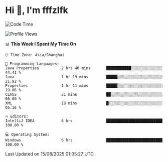 # Hi 👋, I'm fffzlfk

<!--START_SECTION:waka-->
![Code Time](http://img.shields.io/badge/Code%20Time-1%2C315%20hrs%2055%20mins-blue)

![Profile Views](http://img.shields.io/badge/Profile%20Views-0-blue)

📊 **This Week I Spent My Time On** 

```text
🕑︎ Time Zone: Asia/Shanghai

💬 Programming Languages: 
Java Properties          2 hrs 40 mins       ███████████░░░░░░░░░░░░░░   44.41 % 
Java                     1 hr 19 mins        █████░░░░░░░░░░░░░░░░░░░░   21.92 % 
Properties               1 hr 11 mins        █████░░░░░░░░░░░░░░░░░░░░   19.86 % 
CLASS                    21 mins             ██░░░░░░░░░░░░░░░░░░░░░░░   06.00 % 
XML                      18 mins             █░░░░░░░░░░░░░░░░░░░░░░░░   05.16 % 

🔥 Editors: 
IntelliJ IDEA            6 hrs               █████████████████████████   100.00 % 

💻 Operating System: 
Windows                  6 hrs               █████████████████████████   100.00 % 
```


 Last Updated on 15/08/2025 01:05:27 UTC
<!--END_SECTION:waka-->
